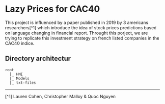 # Lazy Prices for CAC40

This project is influenced by a paper published in 2019 by 3 americans researchers[^1] which introduce the idea of stock prices predictions based on language changing in financial report. Throught this porject, we are trying to replicate this investment strategy on french listed companies in the CAC40 indice.

## Directory architectur

```
root
  |_ HMI
  |_ Models
  |_ txt-files
```


--- 

[^1] Lauren Cohen, Christopher Malloy & Quoc Nguyen
